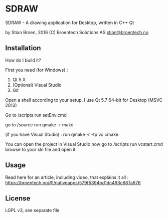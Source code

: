 # SDRAW

SDRAW - A drawing application for Desktop, written in C++ Qt

by Stian Broen, 2016
(C) Broentech Solutions AS
stian@broentech.no

## Installation

How do I build it?
	
First you need (for Windows) :

1. Qt 5.X
3. (Optional) Visual Studio
4. Git

	
Open a shell according to your setup. I use Qt 5.7 64-bit for Desktop (MSVC 2013)

Go to /scripts
run 
setEnv.cmd

go to /source
run
qmake -r
make

(if you have Visual Studio) :
run
qmake -r -tp vc
cmake

You can open the project in Visual Studio now
go to /scripts
run
vcstart.cmd
browse to your sln file and open it


## Usage

Read here for an article, including video, that explains it all :
https://broentech.no/#!/nativeapps/579f5394bd1dc493c687a676


## License

LGPL v3, see separate file

